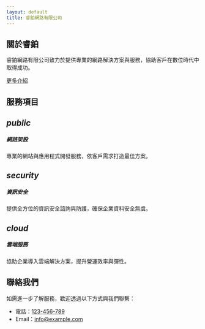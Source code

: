 ```yaml
---
layout: default
title: 睿鉑網路有限公司
---
```


<div id="about" class="section scrollspy">
  <div class="container">
    <h2>關於睿鉑</h2>
    <p>睿鉑網路有限公司致力於提供專業的網路解決方案與服務，協助客戶在數位時代中取得成功。</p>
    <p><a href="/about.html" class="btn waves-effect">更多介紹</a></p>
  </div>
</div>
<div id="services" class="section grey lighten-4 scrollspy">
  <div class="container">
    <h2>服務項目</h2>
    <div class="row">
      <div class="col s12 m4">
        <div class="icon-block">
          <h2 class="center primary-text"><i class="material-icons">public</i></h2>
          <h5 class="center">網路架設</h5>
          <p class="light">專業的網站與應用程式開發服務，依客戶需求打造最佳方案。</p>
        </div>
      </div>
      <div class="col s12 m4">
        <div class="icon-block">
          <h2 class="center primary-text"><i class="material-icons">security</i></h2>
          <h5 class="center">資訊安全</h5>
          <p class="light">提供全方位的資訊安全諮詢與防護，確保企業資料安全無虞。</p>
        </div>
      </div>
      <div class="col s12 m4">
        <div class="icon-block">
          <h2 class="center primary-text"><i class="material-icons">cloud</i></h2>
          <h5 class="center">雲端服務</h5>
          <p class="light">協助企業導入雲端解決方案，提升營運效率與彈性。</p>
        </div>
      </div>
    </div>
  </div>
</div>
<div id="contact" class="section scrollspy">
  <div class="container">
    <h2>聯絡我們</h2>
    <p>如需進一步了解服務，歡迎透過以下方式與我們聯繫：</p>
    <ul>
      <li>電話：<a href="tel:123456789">123-456-789</a></li>
      <li>Email：<a href="mailto:info@example.com">info@example.com</a></li>
    </ul>
  </div>
</div>
